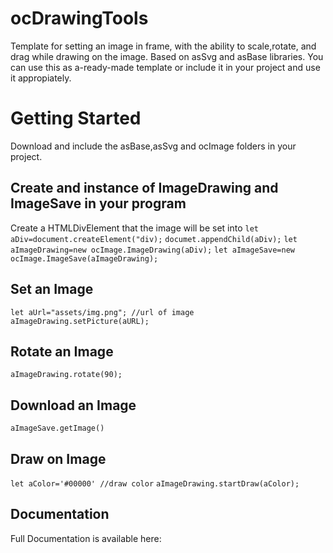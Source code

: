 # ocDrawingTools
Template for setting an image in frame, with the ability to scale,rotate, and drag while drawing on the image.
Based on asSvg and asBase libraries.
You can use this as a-ready-made template or include it in your project and use it appropiately.
# Getting Started
Download and include the asBase,asSvg and ocImage folders in your project.
## Create and instance of ImageDrawing and ImageSave in your program
Create a HTMLDivElement that the image will be set into
`let aDiv=document.createElement("div);`
`documet.appendChild(aDiv);`
`let aImageDrawing=new ocImage.ImageDrawing(aDiv);`
`let aImageSave=new ocImage.ImageSave(aImageDrawing);`
## Set an Image
`let aUrl="assets/img.png"; //url of image`
`aImageDrawing.setPicture(aURL);`
## Rotate an Image
`aImageDrawing.rotate(90);`
## Download an Image
`aImageSave.getImage()`
## Draw on Image
`let aColor='#00000' //draw color`
`aImageDrawing.startDraw(aColor);`
## Documentation
Full Documentation is available here:
